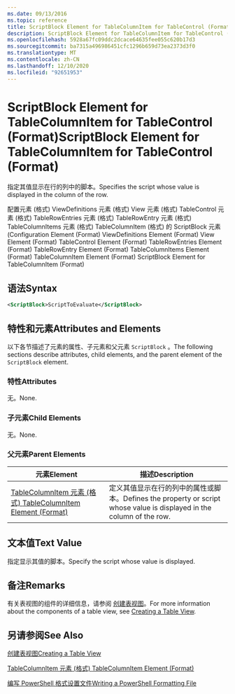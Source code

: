 ```yaml
---
ms.date: 09/13/2016
ms.topic: reference
title: ScriptBlock Element for TableColumnItem for TableControl (Format)
description: ScriptBlock Element for TableColumnItem for TableControl (Format)
ms.openlocfilehash: 5928a67fc09ddc2dcace64635fee055c620b17d3
ms.sourcegitcommit: ba7315a496986451cfc1296b659d73ea2373d3f0
ms.translationtype: MT
ms.contentlocale: zh-CN
ms.lasthandoff: 12/10/2020
ms.locfileid: "92651953"
---
```

# <a name="scriptblock-element-for-tablecolumnitem-for-tablecontrol-format"></a><span data-ttu-id="07b04-103">ScriptBlock Element for TableColumnItem for TableControl (Format)</span><span class="sxs-lookup"><span data-stu-id="07b04-103">ScriptBlock Element for TableColumnItem for TableControl (Format)</span></span>

<span data-ttu-id="07b04-104">指定其值显示在行的列中的脚本。</span><span class="sxs-lookup"><span data-stu-id="07b04-104">Specifies the script whose value is displayed in the column of the row.</span></span>

<span data-ttu-id="07b04-105">配置元素 (格式) ViewDefinitions 元素 (格式) View 元素 (格式) TableControl 元素 (格式) TableRowEntries 元素 (格式) TableRowEntry 元素 (格式) TableColumnItems 元素 (格式) TableColumnItem (格式) 的 ScriptBlock 元素 (</span><span class="sxs-lookup"><span data-stu-id="07b04-105">Configuration Element (Format) ViewDefinitions Element (Format) View Element (Format) TableControl Element (Format) TableRowEntries Element (Format) TableRowEntry Element (Format) TableColumnItems Element (Format) TableColumnItem Element (Format) ScriptBlock Element for TableColumnItem (Format)</span></span>

## <a name="syntax"></a><span data-ttu-id="07b04-106">语法</span><span class="sxs-lookup"><span data-stu-id="07b04-106">Syntax</span></span>

```xml
<ScriptBlock>ScriptToEvaluate</ScriptBlock>
```

## <a name="attributes-and-elements"></a><span data-ttu-id="07b04-107">特性和元素</span><span class="sxs-lookup"><span data-stu-id="07b04-107">Attributes and Elements</span></span>

<span data-ttu-id="07b04-108">以下各节描述了元素的属性、子元素和父元素 `ScriptBlock` 。</span><span class="sxs-lookup"><span data-stu-id="07b04-108">The following sections describe attributes, child elements, and the parent element of the `ScriptBlock` element.</span></span>

### <a name="attributes"></a><span data-ttu-id="07b04-109">特性</span><span class="sxs-lookup"><span data-stu-id="07b04-109">Attributes</span></span>

<span data-ttu-id="07b04-110">无。</span><span class="sxs-lookup"><span data-stu-id="07b04-110">None.</span></span>

### <a name="child-elements"></a><span data-ttu-id="07b04-111">子元素</span><span class="sxs-lookup"><span data-stu-id="07b04-111">Child Elements</span></span>

<span data-ttu-id="07b04-112">无。</span><span class="sxs-lookup"><span data-stu-id="07b04-112">None.</span></span>

### <a name="parent-elements"></a><span data-ttu-id="07b04-113">父元素</span><span class="sxs-lookup"><span data-stu-id="07b04-113">Parent Elements</span></span>

|<span data-ttu-id="07b04-114">元素</span><span class="sxs-lookup"><span data-stu-id="07b04-114">Element</span></span>|<span data-ttu-id="07b04-115">描述</span><span class="sxs-lookup"><span data-stu-id="07b04-115">Description</span></span>|
|-------------|-----------------|
|[<span data-ttu-id="07b04-116">TableColumnItem 元素 (格式) </span><span class="sxs-lookup"><span data-stu-id="07b04-116">TableColumnItem Element (Format)</span></span>](./tablecolumnitem-element-for-tablecolumnitems-for-tablecontrol-format.md)|<span data-ttu-id="07b04-117">定义其值显示在行的列中的属性或脚本。</span><span class="sxs-lookup"><span data-stu-id="07b04-117">Defines the property or script whose value is displayed in the column of the row.</span></span>|

## <a name="text-value"></a><span data-ttu-id="07b04-118">文本值</span><span class="sxs-lookup"><span data-stu-id="07b04-118">Text Value</span></span>

<span data-ttu-id="07b04-119">指定显示其值的脚本。</span><span class="sxs-lookup"><span data-stu-id="07b04-119">Specify the script whose value is displayed.</span></span>

## <a name="remarks"></a><span data-ttu-id="07b04-120">备注</span><span class="sxs-lookup"><span data-stu-id="07b04-120">Remarks</span></span>

<span data-ttu-id="07b04-121">有关表视图的组件的详细信息，请参阅 [创建表视图](./creating-a-table-view.md)。</span><span class="sxs-lookup"><span data-stu-id="07b04-121">For more information about the components of a table view, see [Creating a Table View](./creating-a-table-view.md).</span></span>

## <a name="see-also"></a><span data-ttu-id="07b04-122">另请参阅</span><span class="sxs-lookup"><span data-stu-id="07b04-122">See Also</span></span>

[<span data-ttu-id="07b04-123">创建表视图</span><span class="sxs-lookup"><span data-stu-id="07b04-123">Creating a Table View</span></span>](./creating-a-table-view.md)

[<span data-ttu-id="07b04-124">TableColumnItem 元素 (格式) </span><span class="sxs-lookup"><span data-stu-id="07b04-124">TableColumnItem Element (Format)</span></span>](./tablecolumnitem-element-for-tablecolumnitems-for-tablecontrol-format.md)

[<span data-ttu-id="07b04-125">编写 PowerShell 格式设置文件</span><span class="sxs-lookup"><span data-stu-id="07b04-125">Writing a PowerShell Formatting File</span></span>](./writing-a-powershell-formatting-file.md)
